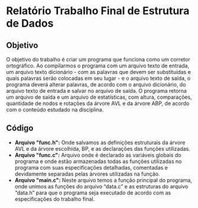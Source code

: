 # Relatório Trabalho Final de Estrutura de Dados
## Objetivo
O objetivo do trabalho é criar um programa que funciona como um corretor ortográfico. Ao compilarmos o programa com um arquivo texto de entrada, um arquivo texto dicionário - com as palavras que devem ser substituídas e quais palavras serão colocadas em seu lugar - e o arquivo texto de saída, o programa deverá alterar palavras, de acordo com o arquivo dicionário, do arquivo texto de entrada e salvar no arquivo de saída. O programa retorna um arquivo de saída e um arquivo de estatísticas, com altura, comparações, quantidade de nodos e rotações da árvore AVL e da árvore ABP, de acordo com o conteúdo estudado na disciplina.

## Código
<ul>
    <li><b>Arquivo "func.h":</b> Onde salvamos as definições estruturais da árvore AVL e da árvore escolhida, BP, e as declarações das funções utilizadas.</li>
    <li><b>Arquivo "func.c":</b> Arquivo onde é declarado as variáveis globais do programa e onde estão armazenadas todas as funções utilizadas no programa com suas especificações detalhadas, comentadas e devidamente separadas pelas árvores utilizadas na função.</li>
    <li><b>Arquivo "main.c":</b> Neste arquivo temos a função principal do programa, onde unimos as funções do arquivo “data.c” e as estruturas do arquivo “data.h” para que o programa seja executado de acordo com as especificações do trabalho final.</li>
</ul>
